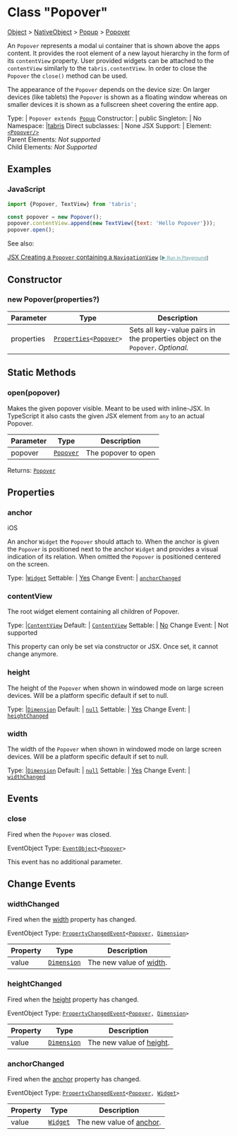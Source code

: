 ---
---
# Class "Popover"

<a href="https://developer.mozilla.org/en-US/docs/Web/JavaScript/Reference/Global_Objects/Object" title="View &quot;Object&quot; on MDN">Object</a> > <a href="NativeObject.html" title="NativeObject Class Reference">NativeObject</a> > <a href="Popup.html" title="Popup Class Reference">Popup</a> > <a href="#" >Popover</a>

An `Popover` represents a modal ui container that is shown above the apps content. It provides the root element of a new layout hierarchy in the form of its `contentView` property. User provided widgets can be attached to the `contentView` similarly to the `tabris.contentView`. In order to close the `Popover` the `close()` method can be used.

The appearance of the `Popover` depends on the device size: On larger devices (like tablets) the `Popover` is shown as a floating window whereas on smaller devices it is shown as a fullscreen sheet covering the entire app.


Type: | <code style="white-space: nowrap">Popover extends <a href="Popup.html" title="Popup Class Reference">Popup</a></code>
Constructor: | public
Singleton: | No
Namespace: |<a href="../modules.html#startup" >tabris</a>
Direct subclasses: | None
JSX Support: | Element: <code style="white-space: nowrap"><a href="#" >&lt;Popover/&gt;</a></code><br/>Parent Elements: *Not supported*<br/>Child Elements: *Not Supported*<br/>

## Examples
### JavaScript


```js
import {Popover, TextView} from 'tabris';

const popover = new Popover();
popover.contentView.append(new TextView({text: 'Hello Popover'}));
popover.open();
```



See also:
  
[<span class='language jsx'>JSX</span> Creating a `Popover` containing a `NavigationView`](https://github.com/eclipsesource/tabris-js/tree/v3.8.0/snippets/popover.jsx) <span style="font-size: 75%;">[<a href="https://playground.tabris.com/?gitref=v3.8.0&snippet=popover.jsx" style="color: cadetblue;">► Run in Playground</a>]</span>

## Constructor

### new Popover(properties?)

Parameter|Type|Description
-|-|-
properties | <code style="white-space: nowrap"><a href="Widget.html#propertieswidget" title="Widget Class Type">Properties</a>&lt;<a href="#" >Popover</a>&gt;</code> | Sets all key-value pairs in the properties object on the `Popover`. *Optional.*

## Static Methods

### open(popover)



Makes the given popover visible. Meant to be used with inline-JSX. In TypeScript it also casts the given JSX element from `any` to an actual Popover.


Parameter|Type|Description
-|-|-
popover | <code style="white-space: nowrap"><a href="#" >Popover</a></code> | The popover to open


Returns: <code style="white-space: nowrap"><a href="#" >Popover</a></code>


## Properties

### anchor
<p class="platforms"><span class='ios-tag' title='supported on iOS'>iOS</span></p>

An anchor `Widget` the `Popover` should attach to. When the anchor is given the `Popover` is positioned next to the anchor `Widget` and provides a visual indication of its relation. When omitted the `Popover` is positioned centered on the screen.

Type: |<code style="white-space: nowrap"><a href="Widget.html" title="Widget Class Reference">Widget</a></code>
Settable: | <a href="../widget-basics.html#widget-properties" >Yes</a>
Change Event: | [`anchorChanged`](#anchorchanged)




### contentView


The root widget element containing all children of Popover.

Type: |<code style="white-space: nowrap"><a href="ContentView.html" title="ContentView Object Reference">ContentView</a></code>
Default: | <code style="white-space: nowrap"><a href="https://developer.mozilla.org/en-US/docs/Web/JavaScript/Data_structures#string_type" title="View &quot;string&quot; on MDN">ContentView</a></code>
Settable: | <a href="../widget-basics.html#widget-properties" >No</a>
Change Event: | Not supported




This property can only be set via constructor or JSX. Once set, it cannot change anymore.



### height


The height of the `Popover` when shown in windowed mode on large screen devices. Will be a platform specific default if set to null.

Type: |<code style="white-space: nowrap"><a href="Widget.html#dimension" title="Widget Class Type">Dimension</a></code>
Default: | <code style="white-space: nowrap"><a href="https://developer.mozilla.org/en-US/docs/Web/JavaScript/Data_structures#string_type" title="View &quot;string&quot; on MDN">null</a></code>
Settable: | <a href="../widget-basics.html#widget-properties" >Yes</a>
Change Event: | [`heightChanged`](#heightchanged)




### width


The width of the `Popover` when shown in windowed mode on large screen devices. Will be a platform specific default if set to null.

Type: |<code style="white-space: nowrap"><a href="Widget.html#dimension" title="Widget Class Type">Dimension</a></code>
Default: | <code style="white-space: nowrap"><a href="https://developer.mozilla.org/en-US/docs/Web/JavaScript/Data_structures#string_type" title="View &quot;string&quot; on MDN">null</a></code>
Settable: | <a href="../widget-basics.html#widget-properties" >Yes</a>
Change Event: | [`widthChanged`](#widthchanged)





## Events

### close

Fired when the `Popover` was closed.

EventObject Type: <code style="white-space: nowrap"><a href="EventObject.html" title="EventObject Class Reference">EventObject</a>&lt;<a href="#" >Popover</a>&gt;</code>

This event has no additional parameter.
## Change Events

### widthChanged

Fired when the [width](#width) property has changed.

EventObject Type: <code style="white-space: nowrap"><a href="ChangeListeners.html#propertychangedeventtargettype-valuetype" title="ChangeListeners Class Type">PropertyChangedEvent</a>&lt;<a href="#" >Popover</a>, <a href="Widget.html#dimension" title="Widget Class Type">Dimension</a>&gt;</code>

Property|Type|Description
-|-|-
value | <code style="white-space: nowrap"><a href="Widget.html#dimension" title="Widget Class Type">Dimension</a></code> | The new value of [width](#width).

### heightChanged

Fired when the [height](#height) property has changed.

EventObject Type: <code style="white-space: nowrap"><a href="ChangeListeners.html#propertychangedeventtargettype-valuetype" title="ChangeListeners Class Type">PropertyChangedEvent</a>&lt;<a href="#" >Popover</a>, <a href="Widget.html#dimension" title="Widget Class Type">Dimension</a>&gt;</code>

Property|Type|Description
-|-|-
value | <code style="white-space: nowrap"><a href="Widget.html#dimension" title="Widget Class Type">Dimension</a></code> | The new value of [height](#height).

### anchorChanged

Fired when the [anchor](#anchor) property has changed.

EventObject Type: <code style="white-space: nowrap"><a href="ChangeListeners.html#propertychangedeventtargettype-valuetype" title="ChangeListeners Class Type">PropertyChangedEvent</a>&lt;<a href="#" >Popover</a>, <a href="Widget.html" title="Widget Class Reference">Widget</a>&gt;</code>

Property|Type|Description
-|-|-
value | <code style="white-space: nowrap"><a href="Widget.html" title="Widget Class Reference">Widget</a></code> | The new value of [anchor](#anchor).


